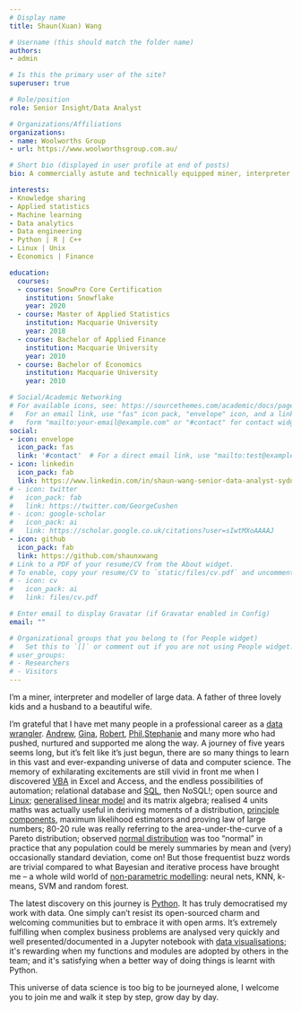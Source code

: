 ```yaml
---
# Display name
title: Shaun(Xuan) Wang

# Username (this should match the folder name)
authors:
- admin

# Is this the primary user of the site?
superuser: true

# Role/position
role: Senior Insight/Data Analyst

# Organizations/Affiliations
organizations:
- name: Woolworths Group
- url: https://www.woolworthsgroup.com.au/

# Short bio (displayed in user profile at end of posts)
bio: A commercially astute and technically equipped miner, interpreter and modeller of large data.

interests:
- Knowledge sharing
- Applied statistics
- Machine learning
- Data analytics
- Data engineering
- Python | R | C++ 
- Linux | Unix
- Economics | Finance

education:
  courses:
  - course: SnowPro Core Certification
    institution: Snowflake
    year: 2020
  - course: Master of Applied Statistics
    institution: Macquarie University
    year: 2018
  - course: Bachelor of Applied Finance
    institution: Macquarie University
    year: 2010
  - course: Bachelor of Economics
    institution: Macquarie University
    year: 2010

# Social/Academic Networking
# For available icons, see: https://sourcethemes.com/academic/docs/page-builder/#icons
#   For an email link, use "fas" icon pack, "envelope" icon, and a link in the
#   form "mailto:your-email@example.com" or "#contact" for contact widget.
social:
- icon: envelope
  icon_pack: fas
  link: '#contact'  # For a direct email link, use "mailto:test@example.org".
- icon: linkedin
  icon_pack: fab
  link: https://www.linkedin.com/in/shaun-wang-senior-data-analyst-sydney/
# - icon: twitter
#   icon_pack: fab
#   link: https://twitter.com/GeorgeCushen
# - icon: google-scholar
#   icon_pack: ai
#   link: https://scholar.google.co.uk/citations?user=sIwtMXoAAAAJ
- icon: github
  icon_pack: fab
  link: https://github.com/shaunxwang
# Link to a PDF of your resume/CV from the About widget.
# To enable, copy your resume/CV to `static/files/cv.pdf` and uncomment the lines below.
# - icon: cv
#   icon_pack: ai
#   link: files/cv.pdf

# Enter email to display Gravatar (if Gravatar enabled in Config)
email: ""

# Organizational groups that you belong to (for People widget)
#   Set this to `[]` or comment out if you are not using People widget.
# user_groups:
# - Researchers
# - Visitors
---
```


I’m a miner, interpreter and modeller of large data. A father of three lovely kids and a husband to a beautiful wife.

I’m grateful that I have met many people in a professional career as a [data wrangler](#experience). [Andrew](https://www.linkedin.com/in/andrewwcarlton/), [Gina](https://www.linkedin.com/in/ginahamblett/), [Robert](https://www.linkedin.com/in/robert-panozzo-customerexper/), [Phil](https://www.linkedin.com/in/philiphoran/),[Stephanie](https://www.linkedin.com/in/st%C3%A9phanie-gauthier-b5024618/) and many more who had pushed, nurtured and supported me along the way. A journey of five years seems long, but it’s felt like it’s just begun, there are so many things to learn in this vast and ever-expanding universe of data and computer science. The memory of exhilarating excitements are still vivid in front me when I discovered [VBA](#skills) in Excel and Access, and the endless possibilities of automation; relational database and [SQL](#skills), then NoSQL!; open source and [Linux](#skills); [generalised linear model](#skills) and its matrix algebra; realised 4 units maths was actually useful in deriving moments of a distribution, [principle components](#skiils), maximum likelihood estimators and proving law of large numbers; 80-20 rule was really referring to the area-under-the-curve of a Pareto distribution; observed [normal distribution](#skills) was too “normal” in practice that any population could be merely summaries by mean and (very) occasionally standard deviation, come on! But those frequentist buzz words are trivial compared to what Bayesian and iterative process have brought me – a whole wild world of [non-parametric modelling](#skills): neural nets, KNN, k-means, SVM and random forest.

The latest discovery on this journey is [Python](#posts). It has truly democratised my work with data. One simply can’t resist its open-sourced charm and welcoming communities but to embrace it with open arms. It’s extremely fulfilling when complex business problems are analysed very quickly and well presented/documented in a Jupyter notebook with [data visualisations](#skills); it's rewarding when my functions and modules are adopted by others in the team; and it's satisfying when a better way of doing things is learnt with Python.

This universe of data science is too big to be journeyed alone, I welcome you to join me and walk it step by step, grow day by day.